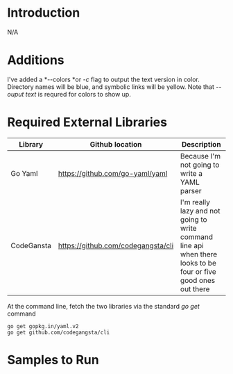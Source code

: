 
# Introduction
N/A


# Additions
I've added a *--colors *or *-c* flag to output the text version in color. Directory names will be blue, and symbolic links will be yellow.  Note that *--ouput text* is requred for colors to show up. 


# Required External Libraries
|Library|Github location|Description|
|-----|------|-------|
|Go Yaml | https://github.com/go-yaml/yaml | Because I'm not going to write a YAML parser|
|CodeGansta | https://github.com/codegangsta/cli | I'm really lazy and not going to write command line api when there looks to be four or five good ones out there|


At the command line, fetch the two libraries via the standard *go get* command

```
go get gopkg.in/yaml.v2
go get github.com/codegangsta/cli
```

# Samples to Run








